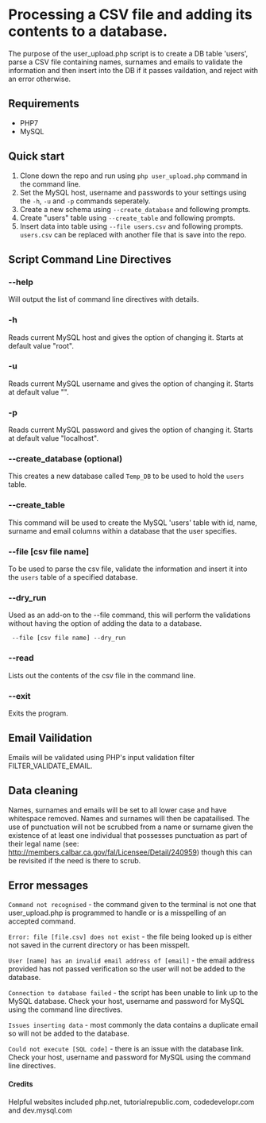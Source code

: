 # Processing a CSV file and adding its contents to a database.

The purpose of the user_upload.php script is to create a DB table 'users', parse a CSV file containing names, surnames and emails to validate the information and then insert into the DB if it passes vaildation, and reject with an error otherwise.  

## Requirements 

* PHP7
* MySQL

## Quick start

1. Clone down the repo and run using ```php user_upload.php``` command in the command line.
2. Set the MySQL host, username and passwords to your settings using the ```-h```, ```-u``` and ```-p``` commands seperately.
3. Create a new schema using ```--create_database``` and following prompts.
4. Create "users" table using ```--create_table``` and following prompts.
5. Insert data into table using ```--file users.csv``` and following prompts. ```users.csv``` can be replaced with another file that is save into the repo.

## Script Command Line Directives

### --help
Will output the list of command line directives with details.

### -h
Reads current MySQL host and gives the option of changing it. Starts at default value "root".

### -u 
Reads current MySQL username and gives the option of changing it. Starts at default value "".

### -p
Reads current MySQL password and gives the option of changing it. Starts at default value "localhost".

### --create_database (optional)
This creates a new database called ```Temp_DB``` to be used to hold the ```users``` table.

### --create_table
This command will be used to create the MySQL 'users' table with id, name, surname and email columns within a database that the user specifies.

### --file [csv file name]
To be used to parse the csv file, validate the information and insert it into the ```users``` table of a specified database.

### --dry_run
Used as an add-on to the --file command, this will perform the validations without having the option of adding the data to a database.

``` --file [csv file name] --dry_run```

### --read
Lists out the contents of the csv file in the command line.

### --exit
Exits the program.

## Email Vailidation

Emails will be validated using PHP's input validation filter FILTER_VALIDATE_EMAIL.

## Data cleaning

Names, surnames and emails will be set to all lower case and have whitespace removed. Names and surnames will then be capatailised. The use of punctuation will not be scrubbed from a name or surname given the existence of at least one individual that possesses punctuation as part of their legal name (see: http://members.calbar.ca.gov/fal/Licensee/Detail/240959) though this can be revisited if the need is there to scrub.

## Error messages

```Command not recognised``` - the command given to the terminal is not one that user_upload.php is programmed to handle or is a misspelling of an accepted command.

```Error: file [file.csv] does not exist``` - the file being looked up is either not saved in the current directory or has been misspelt.

```User [name] has an invalid email address of [email]``` - the email address provided has not passed verification so the user will not be added to the database.

```Connection to database failed``` - the script has been unable to link up to the MySQL database. Check your host, username and password for MySQL using the command line directives.

```Issues inserting data``` - most commonly the data contains a duplicate email so will not be added to the database.

```Could not execute [SQL code]``` - there is an issue with the database link. Check your host, username and password for MySQL using the command line directives.


#### Credits 
Helpful websites included php.net, tutorialrepublic.com, codedevelopr.com and dev.mysql.com



